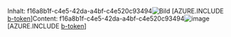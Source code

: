 <span data-ttu-id="63a76-101">Inhalt: f16a8b1f-c4e5-42da-a4bf-c4e520c93494![Bild](69abea61-f8f5-4a49-9f88-399e48e762cf.png)
[AZURE.INCLUDE [b-token](f60066db-1496-4262-9ce5-52b95612adb7.md)]</span><span class="sxs-lookup"><span data-stu-id="63a76-101">Content: f16a8b1f-c4e5-42da-a4bf-c4e520c93494![image](69abea61-f8f5-4a49-9f88-399e48e762cf.png)
[AZURE.INCLUDE [b-token](f60066db-1496-4262-9ce5-52b95612adb7.md)]</span></span>

